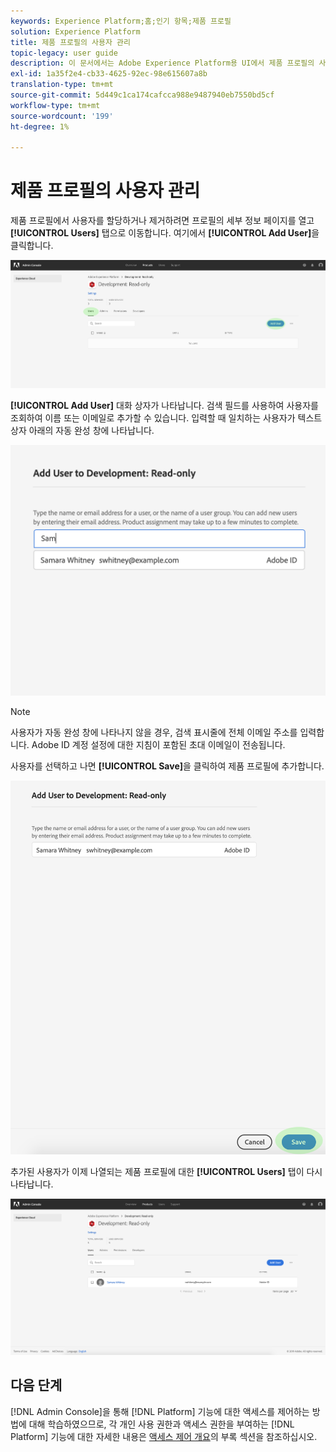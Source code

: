 ```yaml
---
keywords: Experience Platform;홈;인기 항목;제품 프로필
solution: Experience Platform
title: 제품 프로필의 사용자 관리
topic-legacy: user guide
description: 이 문서에서는 Adobe Experience Platform용 UI에서 제품 프로필의 사용자를 관리하는 방법을 보여줍니다.
exl-id: 1a35f2e4-cb33-4625-92ec-98e615607a8b
translation-type: tm+mt
source-git-commit: 5d449c1ca174cafcca988e9487940eb7550bd5cf
workflow-type: tm+mt
source-wordcount: '199'
ht-degree: 1%

---
```


# 제품 프로필의 사용자 관리

제품 프로필에서 사용자를 할당하거나 제거하려면 프로필의 세부 정보 페이지를 열고 **[!UICONTROL Users]** 탭으로 이동합니다. 여기에서 **[!UICONTROL Add User]**&#x200B;을 클릭합니다.

![add-users-button](../images/add-users-button.png)

**[!UICONTROL Add User]** 대화 상자가 나타납니다. 검색 필드를 사용하여 사용자를 조회하여 이름 또는 이메일로 추가할 수 있습니다. 입력할 때 일치하는 사용자가 텍스트 상자 아래의 자동 완성 창에 나타납니다.

![add-user-autocomplete](../images/add-user-autocomplete.png)

>[!NOTE]
>
>사용자가 자동 완성 창에 나타나지 않을 경우, 검색 표시줄에 전체 이메일 주소를 입력합니다. Adobe ID 계정 설정에 대한 지침이 포함된 초대 이메일이 전송됩니다.

사용자를 선택하고 나면 **[!UICONTROL Save]**&#x200B;을 클릭하여 제품 프로필에 추가합니다.

![add-user-save](../images/add-user-save.png)

추가된 사용자가 이제 나열되는 제품 프로필에 대한 **[!UICONTROL Users]** 탭이 다시 나타납니다.

![사용자 추가됨](../images/user-added.png)

## 다음 단계

[!DNL Admin Console]을 통해 [!DNL Platform] 기능에 대한 액세스를 제어하는 방법에 대해 학습하였으므로, 각 개인 사용 권한과 액세스 권한을 부여하는 [!DNL Platform] 기능에 대한 자세한 내용은 [액세스 제어 개요](../home.md)의 부록 섹션을 참조하십시오.
